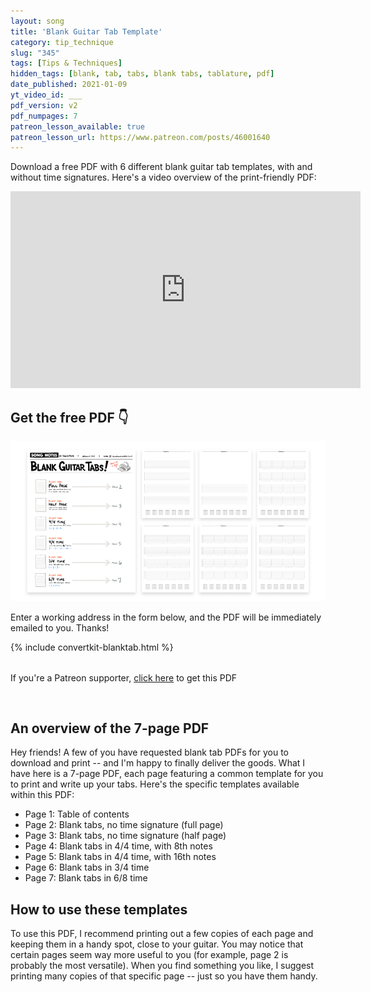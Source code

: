 ```yaml
---
layout: song
title: 'Blank Guitar Tab Template'
category: tip_technique
slug: "345"
tags: [Tips & Techniques]
hidden_tags: [blank, tab, tabs, blank tabs, tablature, pdf]
date_published: 2021-01-09
yt_video_id: ___
pdf_version: v2
pdf_numpages: 7
patreon_lesson_available: true
patreon_lesson_url: https://www.patreon.com/posts/46001640
---
```




Download a free PDF with 6 different blank guitar tab templates, with and without time signatures. Here's a video overview of the print-friendly PDF:

<iframe width="560" height="315" src="https://www.youtube.com/embed/P5IUb0YBgwk" frameborder="0" allow="accelerometer; autoplay; encrypted-media; gyroscope; picture-in-picture" allowfullscreen></iframe>

<!-- Coming soon! -->

<!-- { % include pdf-module.html slug = page.slug pdf_numpages = page.pdf_numpages pdf_version = page.pdf_version has_patreon_url = page.patreon_lesson_url patreon_url = page.patreon_lesson_url free_pdf_available = page.free_pdf_available free_pdf_url = page.free_pdf_url song_name = page.song_title % } -->


<div class="pdf_module_v2" style="padding-bottom: 8px; margin-bottom: 24px;">
<h2 class="mtn">Get the free PDF 👇</h2>
<img src="/images/lessons/345-blank-tabs.png" alt="Blank guitar tabs! Free PDF (7 pages)" />
<p>Enter a working address in the form below, and the PDF will be immediately emailed to you. Thanks!</p>
{% include convertkit-blanktab.html %}
</div>

<p class="pdf_module_v2__footnote">If you're a Patreon supporter, <a target="_blank" href="https://www.patreon.com/posts/46001640">click here</a> to get this PDF</p>
<br />

## An overview of the 7-page PDF



Hey friends! A few of you have requested blank tab PDFs for you to download and print -- and I'm happy to finally deliver the goods. What I have here is a 7-page PDF, each page featuring a common template for you to print and write up your tabs. Here's the specific templates available within this PDF:

- Page 1: Table of contents
- Page 2: Blank tabs, no time signature (full page)
- Page 3: Blank tabs, no time signature (half page)
- Page 4: Blank tabs in 4/4 time, with 8th notes
- Page 5: Blank tabs in 4/4 time, with 16th notes
- Page 6: Blank tabs in 3/4 time
- Page 7: Blank tabs in 6/8 time

## How to use these templates

To use this PDF, I recommend printing out a few copies of each page and keeping them in a handy spot, close to your guitar. You may notice that certain pages seem way more useful to you (for example, page 2 is probably the most versatile). When you find something you like, I suggest printing many copies of that specific page -- just so you have them handy.
